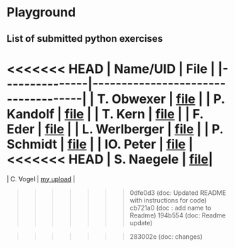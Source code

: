 # Playground

## List of submitted python exercises 

<<<<<<< HEAD
| Name/UID      | File                               |
|---------------|------------------------------------|
| T. Obwexer    | [file](python_ex1/Ex_1_Obwexer.py) |
| P. Kandolf    | [file](python_ex1/kandolf.py)      |
| T. Kern       | [file](python_ex1/test-tk.txt)     |
| F. Eder       | [file](python_ex1/ederfl.py)       |
| L. Werlberger | [file](python_ex1/Werlberger.py)   |
| P. Schmidt    | [file](python_ex1/schmipeter.py)   |
| IO. Peter     | [file](python_ex1/io-peter.py)     |
<<<<<<< HEAD
| S. Naegele  | [file](python_ex1/solutuon_ex1_naegle.py)|
=======






| C. Vogel     | [my upload](python_ex1/chrisv.py)   |



>>>>>>> 0dfe0d3 (doc: Updated README with instructions for code)
>>>>>>> cb721a0 (doc : add name to Readme)
>>>>>>> 194b554 (doc: Readme update)

>>>>>>> 283002e (doc: changes)
